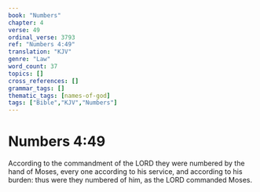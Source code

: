 ```yaml
---
book: "Numbers"
chapter: 4
verse: 49
ordinal_verse: 3793
ref: "Numbers 4:49"
translation: "KJV"
genre: "Law"
word_count: 37
topics: []
cross_references: []
grammar_tags: []
thematic_tags: [names-of-god]
tags: ["Bible","KJV","Numbers"]
---
```


# Numbers 4:49

According to the commandment of the LORD they were numbered by the hand of Moses, every one according to his service, and according to his burden: thus were they numbered of him, as the LORD commanded Moses.
